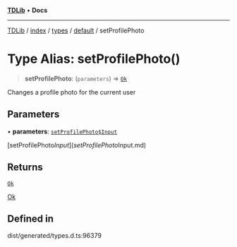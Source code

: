 [**TDLib**](../../../../../../README.md) • **Docs**

***

[TDLib](../../../../../../modules.md) / [index](../../../../../README.md) / [types](../../../README.md) / [default](../README.md) / setProfilePhoto

# Type Alias: setProfilePhoto()

> **setProfilePhoto**: (`parameters`) => [`Ok`](Ok-1.md)

Changes a profile photo for the current user

## Parameters

• **parameters**: [`setProfilePhoto$Input`](setProfilePhoto$Input.md)

[setProfilePhoto$Input](setProfilePhoto$Input.md)

## Returns

[`Ok`](Ok-1.md)

[Ok](Ok-1.md)

## Defined in

dist/generated/types.d.ts:96379
